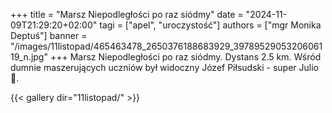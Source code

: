 +++
title = "Marsz Niepodległości po raz siódmy"
date = "2024-11-09T21:29:20+02:00"
tagi = ["apel", "uroczystość"]
authors = ["mgr Monika Deptuś"]
banner = "/images/11listopad/465463478_2650376188683929_3978952905320606119_n.jpg"
+++
Marsz Niepodległości po raz siódmy. Dystans 2.5 km. Wśród dumnie maszerujących uczniów był widoczny Józef Piłsudski - super Julio 👏.
<!--more-->

{{< gallery dir="11listopad/" >}}
